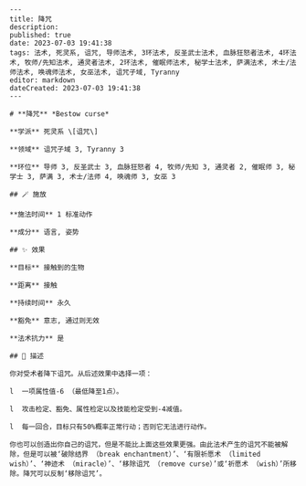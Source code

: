 
    ---
    title: 降咒
    description: 
    published: true
    date: 2023-07-03 19:41:38
    tags: 法术, 死灵系, 诅咒, 导师法术, 3环法术, 反圣武士法术, 血脉狂怒者法术, 4环法术, 牧师/先知法术, 通灵者法术, 2环法术, 催眠师法术, 秘学士法术, 萨满法术, 术士/法师法术, 唤魂师法术, 女巫法术, 诅咒子域, Tyranny
    editor: markdown
    dateCreated: 2023-07-03 19:41:38
    ---

    # **降咒** *Bestow curse*

    **学派** 死灵系 \[诅咒\] 

    **领域** 诅咒子域 3, Tyranny 3

    **环位** 导师 3, 反圣武士 3, 血脉狂怒者 4, 牧师/先知 3, 通灵者 2, 催眠师 3, 秘学士 3, 萨满 3, 术士/法师 4, 唤魂师 3, 女巫 3

    ## 🪄 施放

    **施法时间** 1 标准动作

    **成分** 语言, 姿势

    ## ✨ 效果 

    **目标** 接触到的生物 

    **距离** 接触  

    **持续时间** 永久 

    **豁免** 意志, 通过则无效

    **法术抗力** 是

    ## 📖 描述

    你对受术者降下诅咒。从后述效果中选择一项：

    l  一项属性值-6 （最低降至1点）。

    l  攻击检定、豁免、属性检定以及技能检定受到-4减值。

    l  每一回合，目标只有50%概率正常行动；否则它无法进行动作。

    你也可以创造出你自己的诅咒，但是不能比上面这些效果更强。由此法术产生的诅咒不能被解除，但是可以被‘破除结界 （break enchantment）’、‘有限祈愿术 （limited wish）’、‘神迹术 （miracle）’、‘移除诅咒 （remove curse）’或‘祈愿术 （wish）’所移除。降咒可以反制‘移除诅咒’。
    